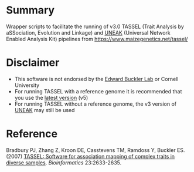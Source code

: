 # Summary
Wrapper scripts to facilitate the running of v3.0 TASSEL (Trait Analysis by aSSociation, Evolution and Linkage) and [UNEAK](https://bytebucket.org/tasseladmin/tassel-5-source/wiki/docs/TasselPipelineUNEAK.pdf) (Universal Network Enabled Analysis Kit) pipelines from https://www.maizegenetics.net/tassel/

# Disclaimer
* This software is not endorsed by the [Edward Buckler Lab](https://www.maizegenetics.net/tassel/) or Cornell University
* For running TASSEL with a reference genome it is recommended that you use the [latest version](https://www.maizegenetics.net/tassel) (v5)
* For running TASSEL without a reference genome, the v3 version of [UNEAK](https://bytebucket.org/tasseladmin/tassel-5-source/wiki/docs/TasselPipelineUNEAK.pdf) may still be used

# Reference
Bradbury PJ, Zhang Z, Kroon DE, Casstevens TM, Ramdoss Y, Buckler ES. (2007) [TASSEL: Software for association mapping of complex traits in diverse samples](https://tassel.bitbucket.io/docs/bradbury2007bioinformatics.pdf). *Bioinformatics* 23:2633-2635.

